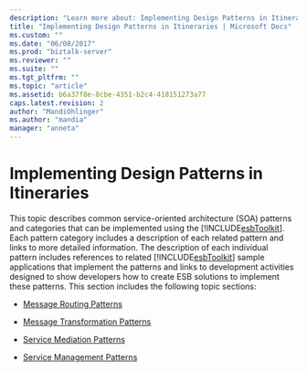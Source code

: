 ```yaml
---
description: "Learn more about: Implementing Design Patterns in Itineraries"
title: "Implementing Design Patterns in Itineraries | Microsoft Docs"
ms.custom: ""
ms.date: "06/08/2017"
ms.prod: "biztalk-server"
ms.reviewer: ""
ms.suite: ""
ms.tgt_pltfrm: ""
ms.topic: "article"
ms.assetid: b6a37f8e-8cbe-4351-b2c4-418151273a77
caps.latest.revision: 2
author: "MandiOhlinger"
ms.author: "mandia"
manager: "anneta"
---
```

# Implementing Design Patterns in Itineraries
This topic describes common service-oriented architecture (SOA) patterns and categories that can be implemented using the [!INCLUDE[esbToolkit](../includes/esbtoolkit-md.md)]. Each pattern category includes a description of each related pattern and links to more detailed information. The description of each individual pattern includes references to related [!INCLUDE[esbToolkit](../includes/esbtoolkit-md.md)] sample applications that implement the patterns and links to development activities designed to show developers how to create ESB solutions to implement these patterns. This section includes the following topic sections:  
  
-   [Message Routing Patterns](../esb-toolkit/message-routing-patterns.md)  
  
-   [Message Transformation Patterns](../esb-toolkit/message-transformation-patterns.md)  
  
-   [Service Mediation Patterns](../esb-toolkit/service-mediation-patterns.md)  
  
-   [Service Management Patterns](../esb-toolkit/service-management-patterns.md)
